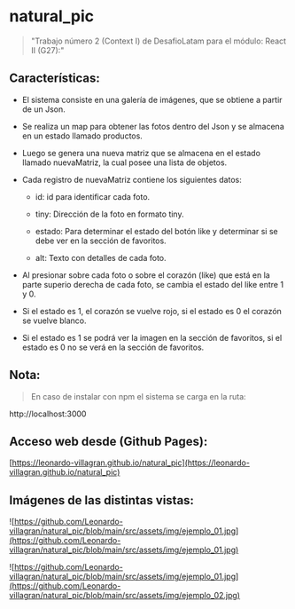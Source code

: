 # natural_pic

>"Trabajo número 2 (Context I) de DesafioLatam para el módulo: React II (G27):"

## Características:

* El sistema consiste en una galería de imágenes, que se obtiene a partir de un Json. 
* Se realiza un map para obtener las fotos dentro del Json y se almacena en un estado llamado productos.
* Luego se genera una nueva matriz que se almacena en el estado llamado nuevaMatriz, la cual posee una lista de objetos.
* Cada registro de nuevaMatriz contiene los siguientes datos:
    
    * id: id para identificar cada foto.
    
    * tiny: Dirección de la foto en formato tiny.
    
    * estado: Para determinar el estado del botón like y determinar si se debe ver en la sección de favoritos.
    
    * alt: Texto con detalles de cada foto. 
    >
* Al presionar sobre cada foto o sobre el corazón (like) que está en la parte superio derecha de cada foto, se cambia el estado del like entre 1 y 0. 
* Si el estado es 1, el corazón se vuelve rojo, si el estado es 0 el corazón se vuelve blanco.
* Si el estado es 1 se podrá ver la imagen en la sección de favoritos, si el estado es 0 no se verá en la sección de favoritos.

## Nota: 

>En caso de instalar con npm el sistema se carga en la ruta: 

http://localhost:3000

## Acceso web desde (Github Pages):

[https://leonardo-villagran.github.io/natural_pic](https://leonardo-villagran.github.io/natural_pic)

## Imágenes de las distintas vistas:

![https://github.com/Leonardo-villagran/natural_pic/blob/main/src/assets/img/ejemplo_01.jpg](https://github.com/Leonardo-villagran/natural_pic/blob/main/src/assets/img/ejemplo_01.jpg)

![https://github.com/Leonardo-villagran/natural_pic/blob/main/src/assets/img/ejemplo_01.jpg](https://github.com/Leonardo-villagran/natural_pic/blob/main/src/assets/img/ejemplo_02.jpg)
